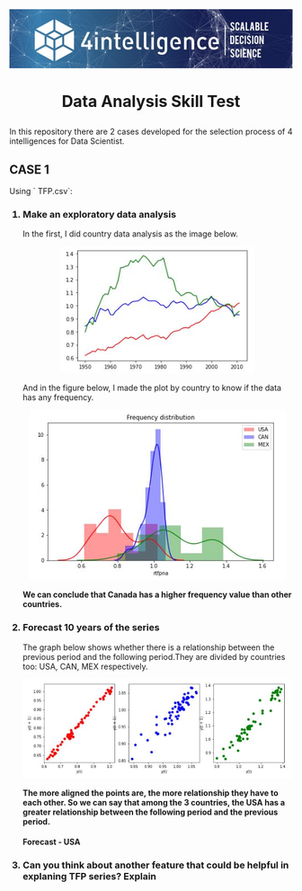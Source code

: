 <img src="0.jfif">

<h1><b><p align="center">Data Analysis Skill Test</p></b></h1>
<p align="justify">In this repository there are 2 cases developed for the selection process of 4 intelligences for Data Scientist.</p>

<h2>CASE 1</h2>
Using ` TFP.csv`:
<ol>
<h3><li><b>Make an exploratory data analysis</b></li></h3>
<dt>In the first, I did country data analysis as the image below.</dt>
<p align="center"><img src="Capturar1.JPG"></p>

<dt>And in the figure below, I made the plot by country to know if the data has any frequency.</dt>
<p align="center"><img src="Capturar2.JPG"></p>

<dt><b>We can conclude that Canada has a higher frequency value than other countries.</b></dt>



<h3><li><b>Forecast 10 years of the series</b></li></h3>
<p align="justify"><dt>The graph below shows whether there is a relationship between the previous period and the following period.They are divided by countries too: USA, CAN, MEX respectively.</dt></p>
<p align="center"><img src="Capturar3.JPG"></p>
<p align="justify"><dt><b>The more aligned the points are, the more relationship they have to each other. So we can say that among the 3 countries, the USA has a greater relationship between the following period and the previous period.</b></dt></p>

<h4>Forecast - USA</h4>



<h3><li><b>Can you think about another feature that could be helpful in explaning TFP series? Explain</b></li></h3>
</ol>